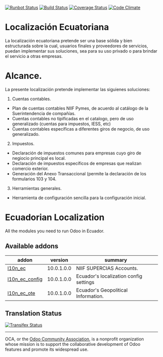 [![Runbot Status](https://runbot.odoo-community.org/runbot/badge/flat/211/10.0.svg)](https://runbot.odoo-community.org/runbot/repo/github-com-oca-l10n-ecuador-211)
[![Build Status](https://travis-ci.org/OCA/l10n-ecuador.svg?branch=10.0)](https://travis-ci.org/OCA/l10n-ecuador)
[![Coverage Status](https://coveralls.io/repos/OCA/l10n-ecuador/badge.svg?branch=10.0&service=github)](https://coveralls.io/github/OCA/l10n-ecuador?branch=10.0)
[![Code Climate](https://codeclimate.com/github/OCA/l10n-ecuadot/badges/gpa.svg)](https://codeclimate.com/github/OCA/l10n-ecuador)
# Localización Ecuatoriana

La localización ecuatoriana pretende ser una base sólida y bien estructurada sobre la cual, usuarios finales y proveedores de servicios, puedan implementar sus soluciones, sea para su uso privado o para brindar el servicio a otras empresas.

# Alcance.

La presente localización pretende implementar las siguienes soluciones:

1. Cuentas contables.
  * Plan de cuentas contables NIIF Pymes, de acuerdo al catálogo de la Suerintendencia de compañías.
  * Cuentas contables no tipificadas en el catalogo, pero de uso generalizado (cuentas para impuestos, IESS, etc)
  * Cuentas contables específicas a diferentes giros de negocio, de uso generalizado.
2. Impuestos.
  * Declaración de impuestos comunes para empresas cuyo giro de negiocio principal es local.
  * Declaración de impuestos específicos de empresas que realizan comercio exterior.
  * Generación del Anexo Transaccional (permite la declaración de los formularios 103 y 104.
3. Herramientas generales.
  * Herramienta de configuración sencilla para la configuración inicial.

# Ecuadorian Localization

All the modules you need to run Odoo in Ecuador.

[//]: # (addons)
Available addons
----------------
addon | version | summary
--- | --- | ---
[l10n_ec](l10n_ec/) | 10.0.1.0.0 | NIIF SUPERCIAS Accounts.
[l10n_ec_config](l10n_ec_config/) | 10.0.1.0.0 | Ecuador's localization config settings
[l10n_ec_ote](l10n_ec_ote/) | 10.0.1.0.0 | Ecuador's Geopolitical Information.

[//]: # (end addons)

Translation Status
------------------
[![Transifex Status](https://www.transifex.com/projects/p/OCA-l10n-ecuador-10-0/chart/image_png)](https://www.transifex.com/projects/p/OCA-l10n-ecuador-10-0)

----

OCA, or the [Odoo Community Association](http://odoo-community.org/), is a nonprofit organization whose
mission is to support the collaborative development of Odoo features and
promote its widespread use.
